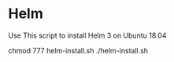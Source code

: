 # Helm
Use This script to install Helm 3 on Ubuntu 18.04

chmod 777 helm-install.sh
./helm-install.sh
